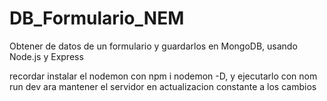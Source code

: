# DB_Formulario_NEM
Obtener de datos de un formulario y guardarlos en MongoDB, usando Node.js y Express

recordar instalar el nodemon con npm i nodemon -D, y ejecutarlo con nom run dev ara mantener el servidor en actualizacion constante a los cambios
